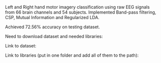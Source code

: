 Left and Right hand motor imagery classification using raw EEG signals from 66 brain channels and 54 subjects.
Implemented Band-pass filtering, CSP, Mutual Information and Regularized LDA.

Achieved 72.56% accuracy on testing dataset.

Need to download dataset and needed libraries:

Link to dataset:

Link to libraries (put in one folder and add all of them to the path):
